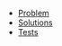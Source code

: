 - [Problem](https://adventofcode.com/2015/day/13)
- [Solutions](solvers.js)
- [Tests](solvers.test.js)
